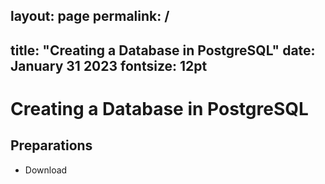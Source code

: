 layout: page
permalink: /
---
title: "Creating a Database in PostgreSQL"
date: January 31 2023
fontsize: 12pt
---
# Creating a Database in PostgreSQL

## Preparations

- Download